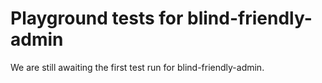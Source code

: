 # Playground tests for blind-friendly-admin
We are still awaiting the first test run for blind-friendly-admin.
